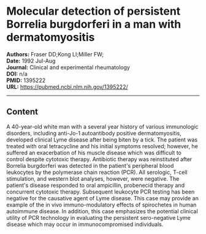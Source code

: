 # Molecular detection of persistent Borrelia burgdorferi in a man with dermatomyositis

**Authors:** Fraser DD;Kong LI;Miller FW;  
**Date:** 1992 Jul-Aug  
**Journal:** Clinical and experimental rheumatology  
**DOI:** n/a  
**PMID:** 1395222  
**URL:** https://pubmed.ncbi.nlm.nih.gov/1395222/

---

## Content

A 40-year-old white man with a several year history of various immunologic disorders, including anti-Jo-1 autoantibody positive dermatomyositis, developed clinical Lyme disease after being biten by a tick. The patient was treated with oral tetracycline and his initial symptoms resolved; however, he suffered an exacerbation of his muscle disease which was difficult to control despite cytotoxic therapy. Antibiotic therapy was reinstituted after Borrelia burgdorferi was detected in the patient's peripheral blood leukocytes by the polymerase chain reaction (PCR). All serologic, T-cell stimulation, and western blot analyses, however, were negative. The patient's disease responded to oral ampicillin, probenecid therapy and concurrent cytotoxic therapy. Subsequent leukocyte PCR testing has been negative for the causative agent of Lyme disease. This case may provide an example of the in vivo immuno-modulatory effects of spirochetes in human autoimmune disease. In addition, this case emphasizes the potential clinical utility of PCR technology in evaluating the persistent sero-negative Lyme disease which may occur in immunocompromised individuals.
